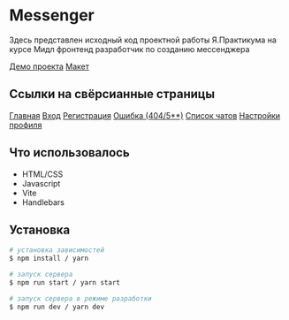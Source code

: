 # Messenger

Здесь представлен исходный код проектной работы Я.Практикума на курсе Мидл фронтенд разработчик по созданию мессенджера

[Демо проекта](https://scoruja-middle-messenger.netlify.app/)
[Макет](https://www.figma.com/file/T2omafwn4rluU1P8VgLr7e/middle.messenger.yandex.praktikum?type=design&node-id=0-1&mode=design&t=ah4xWqUcbjeVN678-0)

## Ссылки на свёрсианные страницы

[Главная](https://scoruja-middle-messenger.netlify.app/)
[Вход](https://scoruja-middle-messenger.netlify.app/signin)
[Регистрация](https://scoruja-middle-messenger.netlify.app/signup)
[Ошибка (404/5\*\*)](https://scoruja-middle-messenger.netlify.app/dfdrsfdf)
[Список чатов](https://scoruja-middle-messenger.netlify.app/chat)
[Настройки профиля](https://scoruja-middle-messenger.netlify.app/profile)

## Что использовалось

- HTML/CSS
- Javascript
- Vite
- Handlebars

## Установка

```bash
# установка зависимостей
$ npm install / yarn

# запуск сервера
$ npm run start / yarn start

# запуск сервера в режиме разработки
$ npm run dev / yarn dev
```
